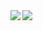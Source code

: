 <a href="https://github.com/alexxxdev">
  <img align="left" src="https://github-readme-stats-alexxxdev.vercel.app/api?username=alexxxdev&show_icons=true&hide_border=true&count_private=true" />
</a>
<a href="https://github.com/alexxxdev">  
  <img align="left" src="https://github-readme-stats-alexxxdev.vercel.app/api/top-langs/?username=alexxxdev&hide_border=true" /
</a>
